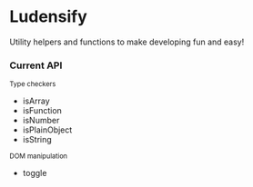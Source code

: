 # Ludensify

Utility helpers and functions to make developing fun and easy!

### Current API

<small>Type checkers</small>

- isArray
- isFunction
- isNumber
- isPlainObject
- isString

<small>DOM manipulation</small>

- toggle
